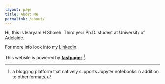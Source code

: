 ```yaml
---
layout: page
title: About Me
permalink: /about/
---
```

Hi, this is Maryam H Shoreh. Third year Ph.D. student at University of Adelaide.

For more info look into my [Linkedin](https://www.linkedin.com/in/maryam-h-shoreh-51369994/).

This website is powered by **[fastpages](https://github.com/fastai/fastpages)** [^1].



[^1]:a blogging platform that natively supports Jupyter notebooks in addition to other formats.
